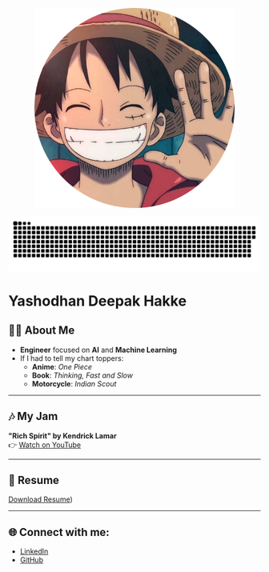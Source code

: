 
<p align="center">
  <img src="https://github.com/boeing23/assets/blob/main/luffy.png" alt="Your Profile Picture" width="400"/>
</p>
<p align="center">
  <img src="https://github.com/boeing23/assets/blob/main/bo.svg" "width="400"/>
</p>

# Yashodhan Deepak Hakke

## 🙋‍♂️ About Me
- **Engineer** focused on **AI** and **Machine Learning**  
- If I had to tell my chart toppers:  
  - **Anime**: *One Piece*  
  - **Book**: *Thinking, Fast and Slow*  
  - **Motorcycle**: *Indian Scout*  

---

## 🎶 My Jam
**"Rich Spirit" by Kendrick Lamar**  
👉 [Watch on YouTube](https://www.youtube.com/watch?v=hl3-ZPg-JAA)

---

## 📄 Resume
[Download Resume](https://github.com/boeing23/assets/blob/main/Yashodhan%20CV%2007-03.pdf))

---

## 🌐 Connect with me:
- [LinkedIn](https://www.linkedin.com/in/yashodhan-deepak-hakke/)
- [GitHub](https://github.com/boeing23)
